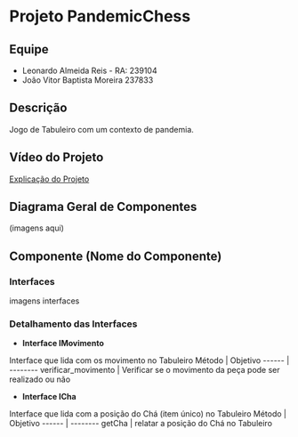 # Projeto PandemicChess
## Equipe
* Leonardo Almeida Reis - RA: 239104
* João Vitor Baptista Moreira 237833

## Descrição
Jogo de Tabuleiro com um contexto de pandemia.

## Vídeo do Projeto
[Explicação do Projeto](youtube.com)

## Diagrama Geral de Componentes
(imagens aqui)

## Componente (Nome do Componente)
### Interfaces
imagens interfaces

### Detalhamento das Interfaces
* **Interface IMovimento**

Interface que lida com os movimento no Tabuleiro
Método | Objetivo
------ | --------
verificar_movimento | Verificar se o movimento da peça pode ser realizado ou não

* **Interface ICha**

Interface que lida com a posição do Chá (item único) no Tabuleiro
Método | Objetivo
------ | --------
getCha | relatar a posição do Chá no Tabuleiro
